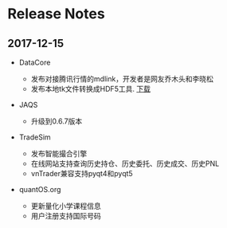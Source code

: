 
# Release Notes

## 2017-12-15

+ DataCore
	+ 发布对接腾讯行情的mdlink，开发者是网友乔木头和李晓松
	+ 发布本地tk文件转换成HDF5工具. [下载](https://www.quantos.org/datacore/download.html)

+ JAQS
	+ 升级到0.6.7版本

+ TradeSim
	+ 发布智能撮合引擎
	+ 在线网站支持查询历史持仓、历史委托、历史成交、历史PNL
	+ vnTrader兼容支持pyqt4和pyqt5 

+ quantOS.org
	+ 更新量化小学课程信息
	+ 用户注册支持国际号码

	